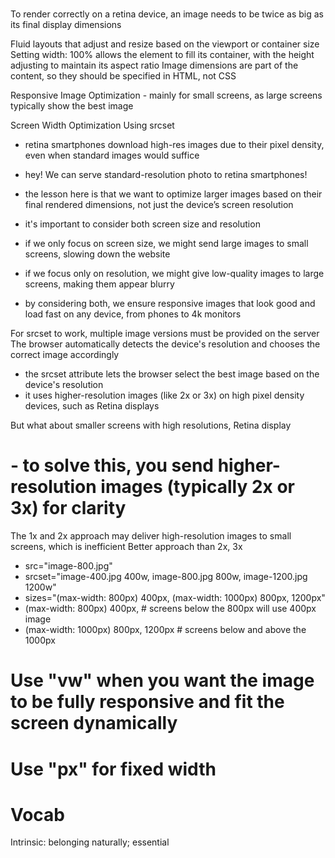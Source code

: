 #
To render correctly on a retina device, an image needs to be twice as big as its final display dimensions

Fluid layouts that adjust and resize based on the viewport or container size
Setting width: 100% allows the element to fill its container, with the height adjusting to maintain its aspect ratio
Image dimensions are part of the content, so they should be specified in HTML, not CSS

Responsive Image Optimization - mainly for small screens, as large screens typically show the best image

Screen Width Optimization Using srcset
- retina smartphones download high-res images due to their pixel density, even when standard images would suffice
- hey! We can serve standard-resolution photo to retina smartphones!
- the lesson here is that we want to optimize larger images based on their final rendered dimensions, not just the device’s screen resolution

- it's important to consider both screen size and resolution
- if we only focus on screen size, we might send large images to small screens, slowing down the website
- if we focus only on resolution, we might give low-quality images to large screens, making them appear blurry
- by considering both, we ensure responsive images that look good and load fast on any device, from phones to 4k monitors

For srcset to work, multiple image versions must be provided on the server
The browser automatically detects the device's resolution and chooses the correct image accordingly
- the srcset attribute lets the browser select the best image based on the device's resolution
- it uses higher-resolution images (like 2x or 3x) on high pixel density devices, such as Retina displays

But what about smaller screens with high resolutions, Retina display
# - to solve this, you send higher-resolution images (typically 2x or 3x) for clarity

The 1x and 2x approach may deliver high-resolution images to small screens, which is inefficient
Better approach than 2x, 3x
- src="image-800.jpg"
- srcset="image-400.jpg 400w, image-800.jpg 800w, image-1200.jpg 1200w"
- sizes="(max-width: 800px) 400px, (max-width: 1000px) 800px, 1200px"
- (max-width: 800px) 400px, # screens below the 800px will use 400px image
- (max-width: 1000px) 800px, 1200px # screens below and above the 1000px

# Use "vw" when you want the image to be fully responsive and fit the screen dynamically
# Use "px" for fixed width

# Vocab
Intrinsic: belonging naturally; essential
